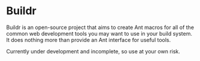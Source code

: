 # Buildr

Buildr is an open-source project that aims to create Ant macros for all of the common web development tools you may want to use in your build system. It does nothing more than provide an Ant interface for useful tools.

Currently under development and incomplete, so use at your own risk.
